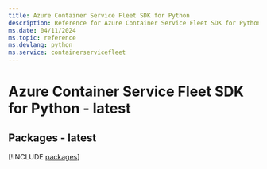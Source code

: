 ```yaml
---
title: Azure Container Service Fleet SDK for Python
description: Reference for Azure Container Service Fleet SDK for Python
ms.date: 04/11/2024
ms.topic: reference
ms.devlang: python
ms.service: containerservicefleet
---
```

# Azure Container Service Fleet SDK for Python - latest
## Packages - latest
[!INCLUDE [packages](container-service-fleet-index.md)]